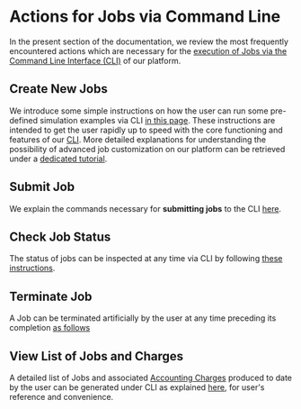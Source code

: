 # Actions for Jobs via Command Line

In the present section of the documentation, we review the most frequently encountered actions which are necessary for the [execution of Jobs via the Command Line Interface (CLI)](../overview.md) of our platform. 

## Create New Jobs

We introduce some simple instructions on how the user can run some pre-defined simulation examples via CLI [in this page](create.md). These instructions are intended to get the user rapidly up to speed with the core functioning and features of our [CLI](../../cli/overview.md). More detailed explanations for understanding the possibility of advanced job customization on our platform can be retrieved under a [dedicated tutorial](../../tutorials/jobs-cli/job-cli-example.md).

## Submit Job

We explain the commands necessary for **submitting jobs** to the CLI [here](submit.md).

## Check Job Status

The status of jobs can be inspected at any time via CLI by following [these instructions](check-status.md).

## Terminate Job

A Job can be terminated artificially by the user at any time preceding its completion [as follows](terminate.md)

## View List of Jobs and Charges

A detailed list of Jobs and associated [Accounting Charges](../../accounts/payments-charges.md) produced to date by the user can be generated under CLI as explained [here](view-job-list.md), for user's reference and convenience.
